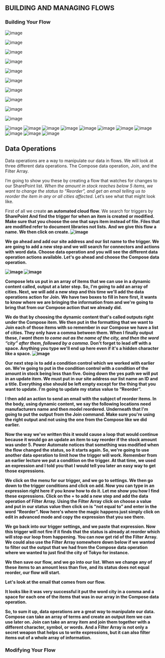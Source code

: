 ## BUILDING AND MANAGING FLOWS

### Building Your Flow

![image](https://github.com/liubovkyry/Power_automate/assets/118057504/4df2525a-c251-4b4b-b6b9-809abcdf3109)

![image](https://github.com/liubovkyry/Power_automate/assets/118057504/338a39a3-017c-477d-a4cc-edc6794d5a21)

![image](https://github.com/liubovkyry/Power_automate/assets/118057504/9c714c60-2ff2-4c5a-9a13-d90306df8b51)

![image](https://github.com/liubovkyry/Power_automate/assets/118057504/53085366-b727-4544-b043-9ee32dd6f3c6)

![image](https://github.com/liubovkyry/Power_automate/assets/118057504/1d730e69-e017-4117-83d8-0a9d966c1d74)

![image](https://github.com/liubovkyry/Power_automate/assets/118057504/38e1ca37-eaf3-4bfd-92da-4bce0a08f739)

![image](https://github.com/liubovkyry/Power_automate/assets/118057504/31fe7709-443d-4982-98f4-fa92a6446aef)

![image](https://github.com/liubovkyry/Power_automate/assets/118057504/6680c253-93bd-4433-ba20-1c9269616002)

![image](https://github.com/liubovkyry/Power_automate/assets/118057504/5ca98401-c5a9-4d1a-950c-d9cadeed4bfc)


![image](https://github.com/liubovkyry/Power_automate/assets/118057504/69f2a12f-6574-47a9-9755-1d300de07916)

![image](https://github.com/liubovkyry/Power_automate/assets/118057504/edac68c1-8d9e-4448-a457-fd7c07aa6d32)
![image](https://github.com/liubovkyry/Power_automate/assets/118057504/0de9d28c-5733-4f5e-8052-08950acccd3c)
![image](https://github.com/liubovkyry/Power_automate/assets/118057504/6f0a8643-a52c-4ecb-941a-2ca83fc8a045)
![image](https://github.com/liubovkyry/Power_automate/assets/118057504/8e56e0ee-e7b0-4544-b778-778e331c2f2d)
![image](https://github.com/liubovkyry/Power_automate/assets/118057504/4e4f3159-15c3-4cc8-a64e-c1e89d8176d2)
![image](https://github.com/liubovkyry/Power_automate/assets/118057504/8be3263e-828b-4c50-b96a-8d7bd9f4cbc8)
![image](https://github.com/liubovkyry/Power_automate/assets/118057504/3fe86f6c-e95f-42c9-b9bf-4ca15e29393e)
![image](https://github.com/liubovkyry/Power_automate/assets/118057504/f951d6d1-92d5-4426-a3cd-584802dadbe6)
![image](https://github.com/liubovkyry/Power_automate/assets/118057504/1c6bfe35-1eb8-48f6-a74d-dbd9cb39f3f8)
![image](https://github.com/liubovkyry/Power_automate/assets/118057504/043148fa-ee7f-4f80-a178-a7e23d39d399)
![image](https://github.com/liubovkyry/Power_automate/assets/118057504/a0592e76-ca52-4c1d-86d9-1554ad7a3a0e)









## Data Operations

Data operations are a way to manipulate our data in flows. We will look at three different data operations. The Compose data operation, Join, and the Filter Array.

I’m going to show you these by creating a flow that watches for changes to our SharePoint list.<i> When the amount in stock reaches below 5 items, we want to change the status to “Reorder”, and get an email telling us to reorder the item in any or all cities affected.</i> Let’s see what that might look like. 

First of all we create <b>an automated cloud flow</b>. We search for triggers by <b>SharePoint<b/> And find the trigger for when an item is created or modified. Make sure that you choose the one that says item instead of file. Files that are modified refer to document libraries not lists. And we give this flow a name. We then click on create.
![image](https://github.com/liubovkyry/Power_automate/assets/118057504/dc8566e6-cb13-4776-8aac-94a0405ecc51)

We go ahead and add our site address and our list name to the trigger. We are going to add a new step and we will search for connectors and actions with word data. Choose data operation and you will see the different data operation actions available. Let's go ahead and choose the <b>Compose data</b> operation.

![image](https://github.com/liubovkyry/Power_automate/assets/118057504/39a4f401-7ee1-4a9f-83fc-2ce479bca4bd)
![image](https://github.com/liubovkyry/Power_automate/assets/118057504/d2aa4b08-5b21-45f2-8a0a-9e2592769368)


Compose lets us put in an array of items that we can use in a dynamic content called, output at a later step. So, I'm going to add an array of cities. Next, we will add a new step and this time we'll add the <b>data operations<b/> action for Join. We have two boxes to fill in here first, it wants to know where we are bringing the information from and we're going to bring that from our Compose action that we already did.

We do that by choosing the dynamic content that's called <b>outputs</b> right under the Compose item. We then put in the formatting that we want to Join each of those items with so remember in our Compose we have a list of cities. They only have a comma between them. When I finally output these, <i>I want them to come out as the name of the city, and then the word<b> “city” </b>after them, followed by a comma.</i> Don't forget to lead off with a space. Anything you type we'll end up here even if it's a hidden character like a space. 
![image](https://github.com/liubovkyry/Power_automate/assets/118057504/eb581464-ef7b-446e-88f8-078b50e2ea87)

Our next step is to add a <b>condition control</b> which we worked with earlier on. We're going to put in the condition control with a condition of the amount in stock being less than five. Going down the yes path we will put in an update item. We must put in our site address our list name an ID and a title. Everything else should be left empty except for the thing that you want to update. I'm going to update my status value to “Reorder”.

I then add an action to send an email with the subject of reorder items. In the body, using dynamic content, we say the following locations need manufacturers name and then model reordered. Underneath that I'm going to put the output from the Join command. Make sure you're using the right output and not using the one from the Compose like we did earlier.

Now the way we've written this it would cause a loop that would continue because it would go an update an item to say reorder if the stock amount was under 5. Power Automate notices that something was modified when the flow changed the status, so it starts again. So, we're going to use another data operation to limit how the trigger will work. Remember from an earlier lecture we put a condition on the trigger. At that time, we used an expression and I told you that I would tell you later an easy way to get those expressions.

We click on the menu for our trigger, and we go to settings. We then go down to the trigger conditions and click on add. Now you can type in an expression right here if you know how to do it. Let me show you how I find these expressions. Click on the + to add a new step and add the data operation of Filter Array. Using the Filter Array click on choose a value and put in our status value then click on is "not equal to” and enter in the word “Reorder”. Now here's where the magic happens just simply click on edit in advanced mode and copy the expression that you see there.

We go back into our trigger settings, and we paste that expression. Now this trigger will not fire if it finds that the status is already at reorder which will stop our loop from happening. You can now get rid of the Filter Array. We could also use the Filter Array somewhere down below if we wanted to filter out the output that we had from the Compose data operation where we wanted to just find the city of Tokyo for instance.

We then save our flow, and we go into our list. When we change any of these items to an amount less than five, and its status does not equal reorder, our flow will start. 

Let's look at the email that comes from our flow.

It looks like it was very successful it put the word city in a comma and a space for each one of the items that was in our array in the Compose data operation.

So, to sum it up, data operations are a great way to manipulate our data. Compose can take an array of terms and create an output item we can use later on. Join can take an array item and join them together with a different character, symbol, or words. And a Filter Array is not only a secret weapon that helps us to write expressions, but it can also filter items out of a whole array of information. 
### Modifying Your Flow

